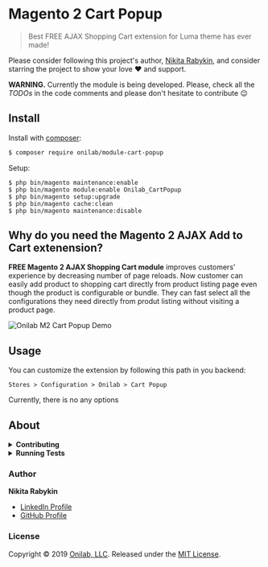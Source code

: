 # Magento 2 Cart Popup

> Best FREE AJAX Shopping Cart extension for Luma theme has ever made!

Please consider following this project's author, [Nikita Rabykin](https://github.com/durexlovesex), and consider starring the project to show your love :heart: and support.

**WARNING.**
Currently the module is being developed.
Please, check all the _TODOs_ in the code comments and please don't hesitate to contribute :wink:

## Install

Install with [composer](https://getcomposer.org/):

```sh
$ composer require onilab/module-cart-popup
```

Setup:

```
$ php bin/magento maintenance:enable
$ php bin/magento module:enable Onilab_CartPopup
$ php bin/magento setup:upgrade
$ php bin/magento cache:clean
$ php bin/magento maintenance:disable
```

## Why do you need the Magento 2 AJAX Add to Cart extenension?

**FREE Magento 2 AJAX Shopping Cart module** improves customers' experience by decreasing number of page reloads.
Now customer can easily add product to shopping cart directly from product listing page even though the product is configurable or bundle.
They can fast select all the configurations they need directly from produt listing without visiting a product page.

![Onilab M2 Cart Popup Demo](https://user-images.githubusercontent.com/2446589/60914608-8b72eb00-a292-11e9-8139-a14a122b9a70.gif)

## Usage

You can customize the extension by following this path in you backend:

```Stores > Configuration > Onilab > Cart Popup ```

Currently, there is no any options

## About

<details>
<summary><strong>Contributing</strong></summary>

Pull requests and stars are always welcome. For bugs and feature requests, [please create an issue](../../issues/new).

</details>

<details>
<summary><strong>Running Tests</strong></summary>

Tests are not done yet. Please, consider to follow this repo to get further updates.  

</details>

### Author

**Nikita Rabykin**

* [LinkedIn Profile](https://www.linkedin.com/in/durex/)
* [GitHub Profile](https://github.com/durexlovesex)

### License

Copyright © 2019 [Onilab, LLC](https://onilab.com/).
Released under the [MIT License](LICENSE).
